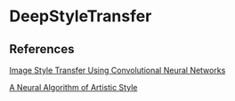 # DeepStyleTransfer


## References
[Image Style Transfer Using Convolutional Neural Networks](https://www.cv-foundation.org/openaccess/content_cvpr_2016/papers/Gatys_Image_Style_Transfer_CVPR_2016_paper.pdf "Paper")

[A Neural Algorithm of Artistic Style](https://arxiv.org/pdf/1508.06576.pdf "Paper")